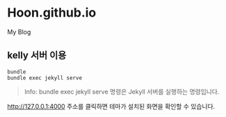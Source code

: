 # Hoon.github.io
My Blog
## kelly 서버 이용
```
bundle
bundle exec jekyll serve
```
> Info: bundle exec jekyll serve 명령은 Jekyll 서버를 실행하는 명령입니다.

http://127.0.0.1:4000 주소를 클릭하면 테마가 설치된 화면을 확인할 수 있습니다.

